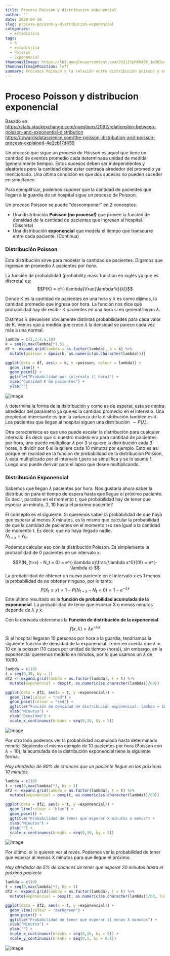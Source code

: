 ```yaml
---
title: Proceso Poisson y distribucion exponencial
author: ''
date: 2020-04-18
slug: proceso-poisson-y-distribucion-exponencial
categories:
  - estadistica
tags:
  - R
  - estadistica
  - Poisson
  - Exponencial
thumbnailImage: https://lh3.googleusercontent.com/Jn2i1YphKhAbS_1w3KSotp7L0BZA3GguSSAEUCCyH9V4g2PtunCuoE0GlY-PkdrsLERb08KiSsNvIMPqpQ=w260-h173-rw
thumbnailImagePosition: left
summary: Procesos Poisson y la relación entre distribución poisson y exponencial
---
```


# Proceso Poisson y distribucion exponencial

Basado en:  
https://stats.stackexchange.com/questions/2092/relationship-between-poisson-and-exponential-distribution  
https://towardsdatascience.com/the-poisson-distribution-and-poisson-process-explained-4e2cb17d459

Un proceso que sigue un *proceso de Poisson* es aquel que tiene un cantidad de eventos promedio cada determinada unidad de medida (generalmente tiempo). Estos sucesos deben ser independientes y aleatorios pero la cantidad debe estar centrada alrededor del promedio ya mencionado. Una última condición es que dos sucesos no pueden suceder en simultáneo.

Para ejemplificar, podemos suponer que la cantidad de pacientes que llegan a la guardia de un hospital sigue un proceso de Poisson. 


Un proceso Poisson se puede "descomponer" en 2 conceptos.  

* Una disitribución **Poisson (no proceso!)** que provee la función de densidad de la cantidad de pacientes que ingresan al hospital. (Discreta)
* Una distribución **exponencial** que modela el tiempo que transcurre entre cada paciente. (Continua)

### Distribución Poisson

Esta distribución sirve para modelar la cantidad de pacientes. Digamos que ingresan en promedio $\lambda$ pacientes por *hora*.

La función de probabilidad (probability mass function en inglés ya que es discreta) es: 
$$P(K) = e^{-\lambda}\frac{\lambda^k}{k!}$$

Donde K es la cantidad de pacientes en una hora y $\lambda$ es como dijimos,  la cantidad promedio que ingresa por hora.
La función nos dice qué probabilidad hay de recibir K pacientes en una hora si en general llegan $\lambda$.

Distintos $\lambda$ devuelven obviamente distintas probabilidades para cada valor de K. Vemos que a medida que crece $\lambda$ la densidad se parece cada vez más a una normal.


```r
lambda = c(1,2,4,6,10)
k = seq(0,max(lambda)*1.5)
df <- expand.grid(lambda = as.factor(lambda), k = k) %>%
  mutate(poisson = dpois(k, as.numeric(as.character(lambda))))

ggplot(data = df, aes(x = k, y =poisson, colour = lambda)) + 
  geom_line() + 
  geom_point() + 
  ggtitle("Probabilidad por intervalo (1 hora)") +
  xlab("Cantidad K de pacientes") + 
  ylab("")
```

![Image](./img/2020-04-18-proceso-poisson-y-distribucion-exponencial-unnamed-chunk-2-1.png)

$\lambda$ determina la forma de la dsitribución y como es de esperar, esta se centra alrededor del parámetro ya que es la cantidad promedio en el intervalo. Una propiedad interesante es que la varianza de la disitribución también es $\lambda$.  
Los pacientes que llegan al hospital siguen una distribución $\sim  P(\lambda)$.

Otra caracterísica es que uno puede escalar la distribución para cualquier intervalo. Es decir que si nuestro modelo era para cantidad de pacientes por hora, uno puede multiplicar $\lambda$ por 3 si quiere la distribución cada 3 horas, o dividir por 6 si la quiere cada 10 minutos por ejemplo. Esto es asi porque en realidad en la función de probabilidad de la distribución Poisson, $\lambda$ está multiplicado por el intervalo *t*,pero se simplifica y se lo asume 1. Luego uno puede derivar para el lapso que desee multiplicando.



### Distribución Exponencial

Sabemos que llegan $\lambda$ pacientes por hora. Nos gustaría ahora saber la distribución para el tiempo de espera hasta que llegue el próximo paciente. Es decir, parados en el momento *t*, qué probabilidad hay de tener que esperar un minuto, 2, 10 hasta el próximo paciente?

El concepto es el siguiente. Si queremos saber la probabilidad de que haya que esperar al menos X minutos, es lo mismo que calcular la probabilidad de que la cantidad de pacientes en el momento t+x sea igual a la cantidad de momento t. Es decir, que no haya llegado nadie.  
$N_{t+x} = N_{t}$.  

Podemos calcular eso con la distribución Poisson. Es simplemente la probabilidad de 0 pacientes en un intervalo x.

$$P(N_{t+x} - N_t = 0) = e^{-\lambda x}\frac{\lambda x^0}{0!} = e^{-\lambda x} $$
La probabilidad de obtener un nuevo paciente en el intervalo x es 1 menos la probabilidad de no obtener ninguno,  por lo tanto:
$$ P(X_t \leq x) = 1 -  P(N_{t+x} - N_t = 0) = 1 - e^{-\lambda x}$$
Este último resultado es la **función de probabilidad acumulada de la exponencial**. La probabilidad de tener que esperar X o menos minutos depende de $\lambda$ y x.

Con la derivada obtenemos la **Función de distribución de la exponencial**.
$$f(x, \lambda) = \lambda e^{-\lambda x}$$

Si al hospital llegaran 10 personas por hora a la guardia, tendríamos la siguiente función de densidad de la exponencial.
Tener en cuenta que $\lambda$ = 10 en la poisson (10 casos por unidad de tiempo (hora)), sin embargo, en la exponencial queremos medirlo en minutos, por lo que usamos un $\lambda$ de 10/60.


```r
lambda = c(10)
t = seq(0,30, by = 1)
df2 <- expand.grid(lambda = as.factor(lambda), t = t) %>%
  mutate(exponencial = dexp(t, as.numeric(as.character(lambda))/60))

ggplot(data = df2, aes(x = t, y =exponencial)) + 
  geom_line(colour = "red") + 
  geom_point(colour = "red") + 
  ggtitle("Función de densidad de distribución exponencial: lambda = 10/60") +
  xlab("Minutos") +
  ylab("Densidad") +
  scale_x_continuous(breaks = seq(0,30, by = 5))
```

![Image](./img/2020-04-18-proceso-poisson-y-distribucion-exponencial-unnamed-chunk-3-1.png)

Por otro lado podemos ver la probabilidad acumulada hasta determinado minuto. Siguiendo el mismo ejemplo de 10 pacientes por hora (Poisson con $\lambda = 10$), la acumulada de la distribución exponencial tiene la siguiente forma.

*Hay alrededor de 80% de chances que un paciente llegue en los próximos 10 minutos.*

```r
lambda = c(10)
t = seq(0,max(lambda)*3, by = 1)
df2 <- expand.grid(lambda = as.factor(lambda), t = t) %>%
  mutate(exponencial = pexp(t, as.numeric(as.character(lambda))/60))

ggplot(data = df2, aes(x = t, y =exponencial)) + 
  geom_line(colour = "blue") + 
  geom_point() + 
  ggtitle("Probabilidad de tener que esperar X minutos o menos") +
  xlab("Minutos") + 
  ylab("") +
  scale_x_continuous(breaks = seq(0,30, by = 5))
```

![Image](./img/2020-04-18-proceso-poisson-y-distribucion-exponencial-unnamed-chunk-4-1.png)

Por último, si lo quieren ver al revés. Podemos ver la probabilidad de tener que esperar al menos X minutos para que llegue el próximo.

*Hay alrededor de 5% de chances de tener que esperar 20 minutos hasta el próximo paciente*

```r
lambda = c(10)
t = seq(0,max(lambda)*3, by = 1)
df2 <- expand.grid(lambda = as.factor(lambda), t = t) %>%
  mutate(exponencial = pexp(t, as.numeric(as.character(lambda))/60, lower.tail = FALSE))

ggplot(data = df2, aes(x = t, y =exponencial)) + 
  geom_line(colour = "darkgreen") + 
  geom_point() + 
  ggtitle("Probabilidad de tener que esperar al menos X minutos") +
  xlab("Minutos") + 
  ylab("") +
  scale_x_continuous(breaks = seq(0,30, by = 5)) + 
  scale_y_continuous(breaks = seq(0,1, by = 0.1))
```

![Image](./img/2020-04-18-proceso-poisson-y-distribucion-exponencial-unnamed-chunk-5-1.png)
